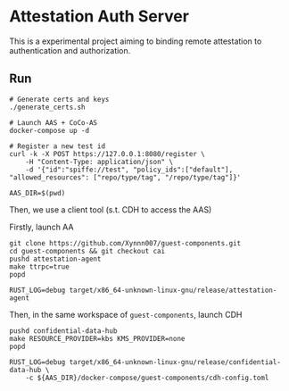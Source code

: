 # Attestation Auth Server

This is a experimental project aiming to binding remote attestation to authentication and authorization.

## Run

```shell
# Generate certs and keys
./generate_certs.sh

# Launch AAS + CoCo-AS
docker-compose up -d

# Register a new test id
curl -k -X POST https://127.0.0.1:8080/register \
    -H "Content-Type: application/json" \
    -d '{"id":"spiffe://test", "policy_ids":["default"], "allowed_resources": ["repo/type/tag", "/repo/type/tag"]}'

AAS_DIR=$(pwd)
```

Then, we use a client tool (s.t. CDH to access the AAS)

Firstly, launch AA
```shell
git clone https://github.com/Xynnn007/guest-components.git
cd guest-components && git checkout cai
pushd attestation-agent
make ttrpc=true
popd

RUST_LOG=debug target/x86_64-unknown-linux-gnu/release/attestation-agent 
```

Then, in the same workspace of `guest-components`, launch CDH
```shell
pushd confidential-data-hub
make RESOURCE_PROVIDER=kbs KMS_PROVIDER=none
popd

RUST_LOG=debug target/x86_64-unknown-linux-gnu/release/confidential-data-hub \
    -c ${AAS_DIR}/docker-compose/guest-components/cdh-config.toml
```